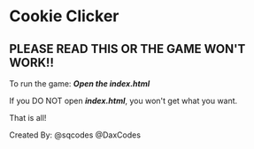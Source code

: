 # Cookie Clicker
## **PLEASE READ THIS OR THE GAME WON'T WORK!!**

To run the game: ***Open the index.html***

If you DO NOT open ***index.html***, you won't get what you want.

That is all!

Created By:
@sqcodes
@DaxCodes



